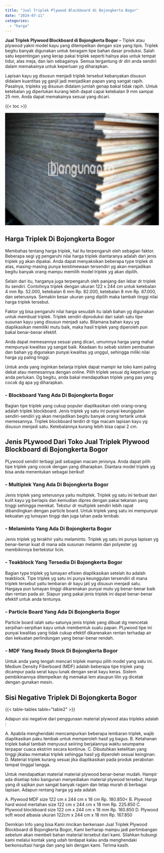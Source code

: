 ```yaml
---
title: "Jual Triplek Plywood Blockboard di Bojongkerta Bogor"
date: "2024-07-11"
categories: 
  - "harga"
---
```


**Jual Triplek Plywood Blockboard di Bojongkerta Bogor** – Tiplek atau plywood yakni model kayu yang ditempelkan dengan size yang tipis. Triplek begitu banyak digunakan untuk beragam tipe bahan dasar produksi. Salah satu kepentingan yang kerap pakai triplek seperti halnya alas untuk tempat tidur, alas meja, dan lain sebagainya. Semua tergantung dr diri anda sendiri dalam memakainya untuk keperluan yg diharapkan.

Lapisan kayu yg disusun menjadi triplek tersebut kebanyakan disusun didalam kuantitas yg ganjil jadi menjadikan papan yang sangat rapih. Pasalnya, tripleks yg disusun didalam jumlah genap bakal tidak rapih. Untuk ketebalan yg diperlukan kurang lebih dapat capai ketebalan 9 mm sampai 25 mm. Anda dapat memakainya sesuai yang dicari.

{{< toc >}}

![Jual Triplek Plywood Blockboard di Bojongkerta Bogor](/images/jual-triplek-murah-32.png)

## Harga Triplek Di Bojongkerta Bogor

Membahas tentang harga triplek, hal itu terpengaruh oleh sebagian faktor. Beberapa segi yg pengaruhi nilai harga triplek diantaranya adalah dari jenis triplek yg akan dipakai. Anda dapat menyaksikan beberapa type triplek di atas, masing-masing punya keistimewaan tersendiri yg akan menjadikan begitu banyak orang mampu memilih model triplek yg akan dipilih.

Selain dari itu, harganya juga terpengaruh oleh panjang dan lebar dr triplek itu sendiri. Contohnya triplek dengan ukuran 122 x 244 cm untuk ketebalan 4 mm Rp. 52.000, ketebalan 6 mm Rp. 82.000, ketebalan 8 mm Rp. 87.000, dan seterusnya. Semakin besar ukuran yang dipilih maka tambah tinggi nilai harga triplek tersebut.

Faktor yg bisa pengaruhi nilai harga sesudah itu ialah bahan yg digunakan untuk membuat triplek. Triplek sendiri diproduksi dari salah satu tipe susunan kayu yang disusun menjadi satu. Bilamana bahan kayu yg diaplikasikan memiliki mutu baik, maka hasil triplek yang diperoleh pun bakal benar-benar efektif.

Anda dapat memesannya sesuai yang dicari, umumnya harga yang mahal mempunyai kwalitas yg sangat baik. Keadaan itu sebab sistem pembuatan dan bahan yg digunakan punyai kwalitas yg unggul, sehingga miliki nilai harga yg paling tinggi.

Untuk anda yang inginkan belanja triplek dapat mampir ke toko kami paling dekat atau memesannya dengan online. Pilih triplek sesuai dg keperluan yg anda perlukan. Dg begitu, anda bakal mendapatkan triplek yang pas yang cocok dg apa yg diharapkan.

### \- Blockboard Yang Ada Di Bojongkerta Bogor

Bagian tipe triplek yang cukup populer diaplikasikan oleh orang-orang adalah triplek blockboard. Jenis triplek yg satu ini punyai keunggulan sendiri-sendiri yg akan menjadikan begitu banyak orang tertarik untuk memesannya. Triplek blockboard terdiri dr tiga macam lapisan kayu yg disusun menjadi satu. Ketebalannya kurang lebih bisa capai 2 cm.

## Jenis PLywood Dari Toko Jual Triplek Plywood Blockboard di Bojongkerta Bogor

PLywood sendiri terbagi jadi sebagian macam jenisnya. Anda dapat pilih tipe triplek yang cocok dengan yang diharapkan. Diantara model triplek yg bisa anda menentukan sebagai berikut!

### \- Multiplek Yang Ada Di Bojongkerta Bogor

Jenis triplek yang seterusnya yaitu multiplek. Triplek yg satu ini terbuat dari kulit kayu yg berlapis dan kemudian dipres dengan pakai tekanan yang tinggi sehingga merekat. Tekstur dr multiplek sendiri lebih rapat dibandingkan dengan particle board. Untuk triplek yang satu ini mempunyai kekuatan yg lumayan tinggi dan juga tahan pada lembab.

### \- Melaminto Yang Ada Di Bojongkerta Bogor

Jenis triplek yg terakhir yaitu melaminto. Triplek yg satu ini punya lapisan yg benar-benar kuat di mana ada susunan melamin dan polyester yg membikinnya bertekstur licin.

### \- Teakblock Yang Tersedia Di Bojongkerta Bogor

Bagian type triplek yg lumayan efisien diaplikasikan setelah itu adalah teakblock. Tipe triplek yg satu ini punya keunggulan tersendiri di mana triplek tersebut yaitu lembaran dr kayu jati yg disusun menjadi satu. Hargaya pun lumayan tinggi dikarenakan punyai mutu yg benar-benar baik dan rentan pada air. Siapun yang pakai jenis triplek ini dapat benar-benar efektif untuk anda tentunya.

### \- Particle Board Yang Ada Di Bojongkerta Bogor

Particle board ialah satu-satunya jenis triplek yang dibuat dg mencetak serpihan-serpihan kayu untuk membentuk suatu papan. PLywood tipe ini punyai kwalitas yang tidak cukup efektif dikarenakan rentan terhadap air dan kekuatan perlindungan yang benar-benar rendah.

### \- MDF Yang Ready Stock Di Bojongkerta Bogor

Untuk anda yang tengah mencari triplek mampu pilih model yang satu ini. Medium Density Fiberboard (MDF) adalah beberapa tipe triplek yang dicampur pada serat kayu lunak dengan serat kayu keras. Sistem pembikinannya ditempelkan dg memakai lem ataupun lilin yg dicetak dengan gunakan mesin.

## Sisi Negative Triplek Di Bojongkerta Bogor

{{< table-tables table="table2" >}}

Adapun sisi negative dari penggunaan material plywood atau tripleks adalah :

A. Apabila menghendaki mencampurkan beberapa lembaran triplek, wajib diaplikasikan paku tembak untuk memperoleh hasil yg bagus. B. Ketahanan triplek bakal tambah menyusut seiiring berjalannya waktu seumpama terpapar cuaca ekstrim secara kontinue. C. Dibutuhkan ketelitian yang tinggi jikalau memakai triplek sehingga hasil yg diperoleh sesuai keinginan. D. Material triplek kurang sesuai jika diaplikasikan pada produk perabotan tempat tinggal tangga.

Untuk mendapatkan material material plywood benar-benar mudah. Hampir ada disetiap toko bangunan menyediakan material plywood tersebut. Harga yang di sajikan pun sangat banyak ragam dan tetap murah di berbagai lapisan. Adapun rentang harga yg ada adalah

A. Plywood MDF size 122 cm x 244 cm x 18 cm Rp. 180.850< B. Plywood hard wood mertahan size 122 cm x 244 cm x 18 mm Rp. 225.850 C. Plywood blockboard size 122 cm x 244 cm x 18 mm Rp. 160.850 D. Plywood soft wood albasia ukuran 122cm x 244 cm x 18 mm Rp. 167.850

Demikian Info yang bisa Kami rincikan berkenaan Jual Triplek Plywood Blockboard di Bojongkerta Bogor, Kami berharap mampu jadi pertimbangan sebelum akan membeli bahan material tersebut dari kami. Silahkan hubungi kami melalui kontak yang udah terdapat kalau anda menghendaki berkonsultasi harga dan yang lain dengan kami. Terima kasih.
